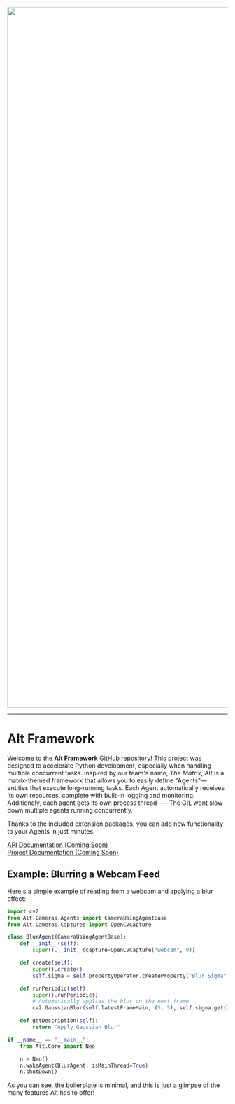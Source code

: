 <p align="center">
  <img src="docs/res/Header.png" width="1600" alt="Alt Framework Header" />
</p>

---

# Alt Framework

Welcome to the **Alt Framework** GitHub repository! This project was designed to accelerate Python development, especially when handling multiple concurrent tasks. Inspired by our team's name, *The Matrix*, Alt is a matrix-themed framework that allows you to easily define "Agents"—entities that execute long-running tasks. Each Agent automatically receives its own resources, complete with built-in logging and monitoring. Additionaly, each agent gets its own process thread——The GIL wont slow down multiple agents running concurrently.

Thanks to the included extension packages, you can add new functionality to your Agents in just minutes.

[API Documentation (Coming Soon)](https://github.com/team488/alt)  
[Project Documentation (Coming Soon)](https://github.com/team488/alt)

## Example: Blurring a Webcam Feed

Here's a simple example of reading from a webcam and applying a blur effect:

```python
import cv2
from Alt.Cameras.Agents import CameraUsingAgentBase
from Alt.Cameras.Captures import OpenCVCapture

class BlurAgent(CameraUsingAgentBase):
    def __init__(self):
        super().__init__(capture=OpenCVCapture("webcam", 0))

    def create(self):
        super().create()
        self.sigma = self.propertyOperator.createProperty("Blur.Sigma", 10)

    def runPeriodic(self):
        super().runPeriodic()
        # Automatically applies the blur on the next frame
        cv2.GaussianBlur(self.latestFrameMain, (5, 5), self.sigma.get())

    def getDescription(self):
        return "Apply Gaussian Blur"

if __name__ == "__main__":
    from Alt.Core import Neo

    n = Neo()
    n.wakeAgent(BlurAgent, isMainThread=True)
    n.shutDown()
```

As you can see, the boilerplate is minimal, and this is just a glimpse of the many features Alt has to offer!